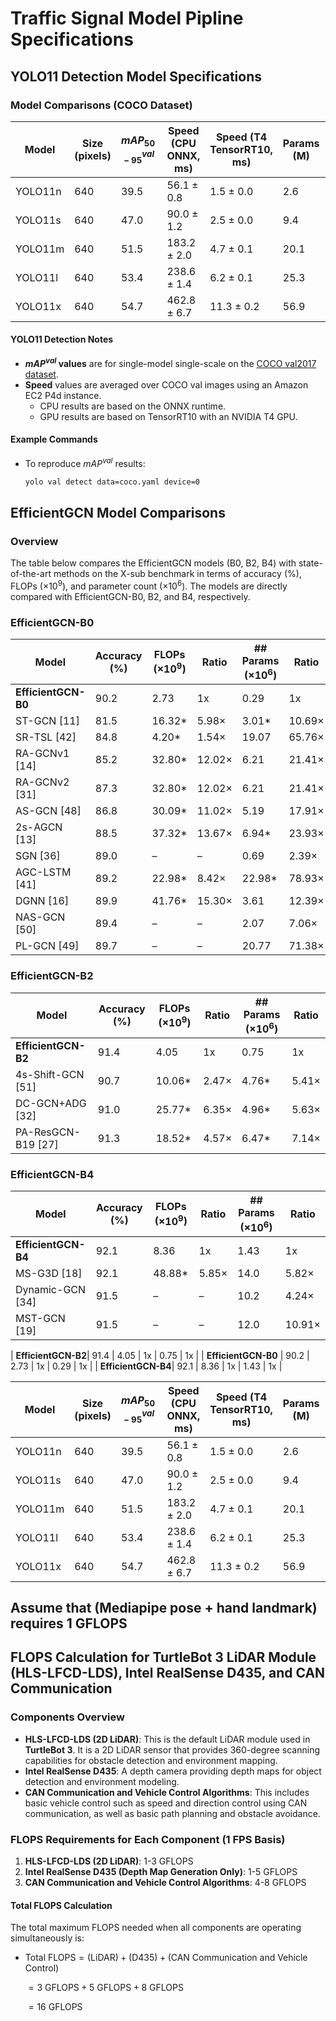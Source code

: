 # Traffic Signal Model Pipline Specifications

## YOLO11 Detection Model Specifications

### Model Comparisons (COCO Dataset)

| Model   | Size (pixels) | $mAP^{val}_{50-95}$ | Speed (CPU ONNX, ms) | Speed (T4 TensorRT10, ms) | Params (M) | FLOPs (B) |
|---------|---------------|---------------------|----------------------|--------------------------|------------|-----------|
| YOLO11n | 640           | 39.5                | 56.1 ± 0.8           | 1.5 ± 0.0                | 2.6        | 6.5       |
| YOLO11s | 640           | 47.0                | 90.0 ± 1.2           | 2.5 ± 0.0                | 9.4        | 21.5      |
| YOLO11m | 640           | 51.5                | 183.2 ± 2.0          | 4.7 ± 0.1                | 20.1       | 68.0      |
| YOLO11l | 640           | 53.4                | 238.6 ± 1.4          | 6.2 ± 0.1                | 25.3       | 86.9      |
| YOLO11x | 640           | 54.7                | 462.8 ± 6.7          | 11.3 ± 0.2               | 56.9       | 194.9     |

#### YOLO11 Detection Notes

- **$mAP^{val}$ values** are for single-model single-scale on the [COCO val2017 dataset](https://cocodataset.org/##home).
- **Speed** values are averaged over COCO val images using an Amazon EC2 P4d instance.
  - CPU results are based on the ONNX runtime.
  - GPU results are based on TensorRT10 with an NVIDIA T4 GPU.

#### Example Commands

- To reproduce $mAP^{val}$ results:

  ```bash
  yolo val detect data=coco.yaml device=0


## EfficientGCN Model Comparisons

### Overview

The table below compares the EfficientGCN models (B0, B2, B4) with state-of-the-art methods on the X-sub benchmark in terms of accuracy (%), FLOPs ($\times 10^9$), and parameter count ($\times 10^6$). The models are directly compared with EfficientGCN-B0, B2, and B4, respectively.

### EfficientGCN-B0

| Model           | Accuracy (%) | FLOPs ($\times 10^9$) | Ratio   | ## Params ($\times 10^6$) | Ratio   |
|-----------------|--------------|-----------------------|---------|--------------------------|---------|
| **EfficientGCN-B0** | 90.2         | 2.73                 | 1x      | 0.29                     | 1x      |
| ST-GCN [11]     | 81.5         | 16.32*                | 5.98×   | 3.01*                    | 10.69×  |
| SR-TSL [42]     | 84.8         | 4.20*                 | 1.54×   | 19.07                    | 65.76×  |
| RA-GCNv1 [14]   | 85.2         | 32.80*                | 12.02×  | 6.21                     | 21.41×  |
| RA-GCNv2 [31]   | 87.3         | 32.80*                | 12.02×  | 6.21                     | 21.41×  |
| AS-GCN [48]     | 86.8         | 30.09*                | 11.02×  | 5.19                     | 17.91×  |
| 2s-AGCN [13]    | 88.5         | 37.32*                | 13.67×  | 6.94*                    | 23.93×  |
| SGN [36]        | 89.0         | –                     | –       | 0.69                     | 2.39×   |
| AGC-LSTM [41]   | 89.2         | 22.98*                | 8.42×   | 22.98*                   | 78.93×  |
| DGNN [16]       | 89.9         | 41.76*                | 15.30×  | 3.61                     | 12.39×  |
| NAS-GCN [50]    | 89.4         | –                     | –       | 2.07                     | 7.06×   |
| PL-GCN [49]     | 89.7         | –                     | –       | 20.77                    | 71.38×  |

### EfficientGCN-B2

| Model              | Accuracy (%) | FLOPs ($\times 10^9$) | Ratio   | ## Params ($\times 10^6$) | Ratio   |
|--------------------|--------------|-----------------------|---------|--------------------------|---------|
| **EfficientGCN-B2**| 91.4         | 4.05                 | 1x      | 0.75                     | 1x      |
| 4s-Shift-GCN [51]  | 90.7         | 10.06*                | 2.47×   | 4.76*                    | 5.41×   |
| DC-GCN+ADG [32]    | 91.0         | 25.77*                | 6.35×   | 4.96*                    | 5.63×   |
| PA-ResGCN-B19 [27] | 91.3         | 18.52*                | 4.57×   | 6.47*                    | 7.14×   |

### EfficientGCN-B4

| Model             | Accuracy (%) | FLOPs ($\times 10^9$) | Ratio   | ## Params ($\times 10^6$) | Ratio   |
|-------------------|--------------|-----------------------|---------|--------------------------|---------|
| **EfficientGCN-B4**| 92.1         | 8.36                 | 1x      | 1.43                     | 1x      |
| MS-G3D [18]       | 92.1         | 48.88*                | 5.85×   | 14.0                     | 5.82×   |
| Dynamic-GCN [34]  | 91.5         | –                     | –       | 10.2                     | 4.24×   |
| MST-GCN [19]      | 91.5         | –                     | –       | 12.0                     | 10.91×  |

| **EfficientGCN-B2**| 91.4         | 4.05                 | 1x      | 0.75                     | 1x      |
| **EfficientGCN-B0** | 90.2         | 2.73                 | 1x      | 0.29                     | 1x      |
| **EfficientGCN-B4**| 92.1         | 8.36                 | 1x      | 1.43                     | 1x      |

| Model   | Size (pixels) | $mAP^{val}_{50-95}$ | Speed (CPU ONNX, ms) | Speed (T4 TensorRT10, ms) | Params (M) | FLOPs (B) |
|---------|---------------|---------------------|----------------------|--------------------------|------------|-----------|
| YOLO11n | 640           | 39.5                | 56.1 ± 0.8           | 1.5 ± 0.0                | 2.6        | 6.5       |
| YOLO11s | 640           | 47.0                | 90.0 ± 1.2           | 2.5 ± 0.0                | 9.4        | 21.5      |
| YOLO11m | 640           | 51.5                | 183.2 ± 2.0          | 4.7 ± 0.1                | 20.1       | 68.0      |
| YOLO11l | 640           | 53.4                | 238.6 ± 1.4          | 6.2 ± 0.1                | 25.3       | 86.9      |
| YOLO11x | 640           | 54.7                | 462.8 ± 6.7          | 11.3 ± 0.2               | 56.9       | 194.9     |

## Assume that (Mediapipe pose + hand landmark) requires 1 GFLOPS

## FLOPS Calculation for TurtleBot 3 LiDAR Module (HLS-LFCD-LDS), Intel RealSense D435, and CAN Communication

### Components Overview

- **HLS-LFCD-LDS (2D LiDAR)**: This is the default LiDAR module used in **TurtleBot 3**. It is a 2D LiDAR sensor that provides 360-degree scanning capabilities for obstacle detection and environment mapping.
- **Intel RealSense D435**: A depth camera providing depth maps for object detection and environment modeling.
- **CAN Communication and Vehicle Control Algorithms**: This includes basic vehicle control such as speed and direction control using CAN communication, as well as basic path planning and obstacle avoidance.

### FLOPS Requirements for Each Component (1 FPS Basis)

1. **HLS-LFCD-LDS (2D LiDAR)**: 1-3 GFLOPS
2. **Intel RealSense D435 (Depth Map Generation Only)**: 1-5 GFLOPS
3. **CAN Communication and Vehicle Control Algorithms**: 4-8 GFLOPS

#### Total FLOPS Calculation

The total maximum FLOPS needed when all components are operating simultaneously is:

- $\text{Total FLOPS} = (\text{LiDAR}) + (\text{D435}) + (\text{CAN Communication and Vehicle Control})$

  $= 3 \text{ GFLOPS} + 5 \text{ GFLOPS} + 8 \text{ GFLOPS}$

  $= 16 \text{ GFLOPS}$
